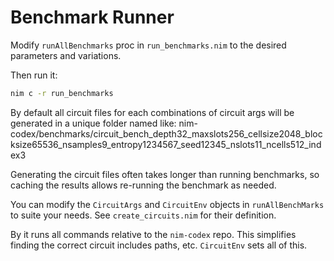 
# Benchmark Runner

Modify `runAllBenchmarks` proc in `run_benchmarks.nim` to the desired parameters and variations.

Then run it:

```sh
nim c -r run_benchmarks
```

By default all circuit files for each combinations of circuit args will be generated in a unique folder named like:
    nim-codex/benchmarks/circuit_bench_depth32_maxslots256_cellsize2048_blocksize65536_nsamples9_entropy1234567_seed12345_nslots11_ncells512_index3

Generating the circuit files often takes longer than running benchmarks, so caching the results allows re-running the benchmark as needed.

You can modify the `CircuitArgs` and `CircuitEnv` objects in `runAllBenchMarks` to suite your needs. See `create_circuits.nim` for their definition.

By it runs all commands relative to the `nim-codex` repo. This simplifies finding the correct circuit includes paths, etc. `CircuitEnv` sets all of this.
